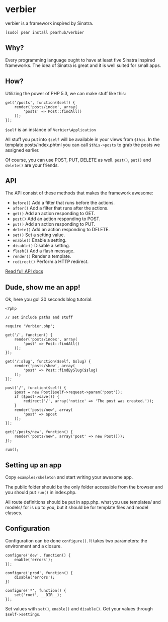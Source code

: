 verbier
=======

verbier is a framework inspired by Sinatra.

	[sudo] pear install pearhub/verbier

## Why?
Every programming language ought to have at least five Sinatra inspired frameworks.
The idea of Sinatra is great and it is well suited for small apps.

## How?
Utilizing the power of PHP 5.3, we can make stuff like this:

	get('/posts', function($self) {
		render('posts/index', array(
			'posts' => Post::findAll()
		));
	});
	
`$self` is an instance of `Verbier\Application`

All stuff you put into `$self` will be available in your views from `$this`. In the template posts/index.phtml you can call `$this->posts` to grab the posts we assigned earlier.

Of course, you can use POST, PUT, DELETE as well. `post()`, `put()` and `delete()` are your friends.

## API
The API consist of these methods that makes the framework awesome:

* `before()` Add a filter that runs before the actions.
* `after()` Add a filter that runs after the actions.
* `get()` Add an action responding to GET.
* `post()` Add an action responding to POST.
* `put()` Add an action responding to PUT.
* `delete()` Add an action responding to DELETE.
* `set()` Set a setting value.
* `enable()` Enable a setting.
* `disable()` Disable a setting.
* `flash()` Add a flash message.
* `render()` Render a template.
* `redirect()` Perform a HTTP redirect.

[Read full API docs](http://)

## Dude, show me an app!
Ok, here you go! 30 seconds blog tutorial:

	<?php
	
	// set include paths and stuff
	
	require 'Verbier.php';
	
	get('/', function() {
		render('posts/index', array(
			'post' => Post::findAll()
		));
	});
	
	get('/:slug', function($self, $slug) {
		render('posts/show', array(
			'post' => Post::findBySlug($slug)
		));
	});
	
	post('/', function($self) {
		$post = new Post($self->request->param('post'));
		if ($post->save()) {
			redirect('/', array('notice' => 'The post was created.'));
		}
		render('posts/new', array(
			'post' => $post
		));
	});
	
	get('/posts/new', function() {
		render('posts/new', array('post' => new Post()));
	});
	
	run();


## Setting up an app
Copy `examples/skeleton` and start writing your awesome app.

The public folder should be the only folder accessible from the browser and you should put `run()` in index.php.

All route definitions should be put in app.php. what you use templates/ and models/ for is up to you, but it should be for template files and model classes.

## Configuration
Configuration can be done `configure()`. It takes two parameters: the environment and a closure.

	configure('dev', function() {
		enable('errors');
	});
	
	configure('prod', function() {
		disable('errors');
	})
	
	configure('*', function() {
		set('root', __DIR__);
	});

Set values with `set()`, `enable()` and `disable()`. Get your values through `$self->settings`.
